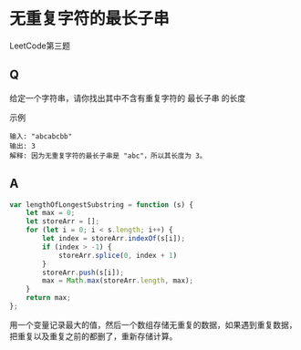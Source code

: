 # 无重复字符的最长子串
LeetCode第三题

## Q
给定一个字符串，请你找出其中不含有重复字符的 最长子串 的长度

示例
```
输入: "abcabcbb"
输出: 3 
解释: 因为无重复字符的最长子串是 "abc"，所以其长度为 3。
```

## A
``` javascript
var lengthOfLongestSubstring = function (s) {
    let max = 0;
    let storeArr = [];
    for (let i = 0; i < s.length; i++) {
        let index = storeArr.indexOf(s[i]);
        if (index > -1) {
            storeArr.splice(0, index + 1)
        }
        storeArr.push(s[i]);
        max = Math.max(storeArr.length, max);
    }
    return max;
};
```

用一个变量记录最大的值，然后一个数组存储无重复的数据，如果遇到重复数据，把重复以及重复之前的都删了，重新存储计算。